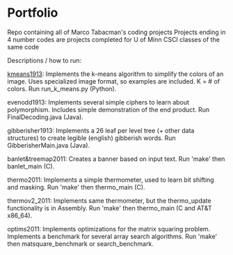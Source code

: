 # Portfolio
Repo containing all of Marco Tabacman's coding projects
Projects ending in 4 number codes are projects completed for U of Minn CSCI classes of the same code

Descriptions / how to run:

[kmeans1913](https://github.com/MarcoTab/Portfolio/tree/kmeans1913): Implements the k-means algorithm to simplify the colors of an image. Uses specialized image format, so examples are included. K = # of colors.
            Run run_k_means.py (Python).
            
evenodd1913: Implements several simple ciphers to learn about polymorphism. Includes simple demonstration of the end product.
             Run FinalDecoding.java (Java).
             
gibberisher1913: Implements a 26 leaf per level tree (+ other data structures) to create legible (english) gibberish words.
                 Run GibberisherMain.java (Java).

banlet&treemap2011: Creates a banner based on input text.
                    Run 'make' then banlet_main (C).
                    
thermo2011: Implements a simple thermometer, used to learn bit shifting and masking.
            Run 'make' then thermo_main (C).
            
thermov2_2011: Implements same thermometer, but the thermo_update functionality is in Assembly.
               Run 'make' then thermo_main (C and AT&T x86_64).
               
optims2011: Implements optimizations for the matrix squaring problem. Implements a benchmark for several array search algorithms.
            Run 'make' then matsquare_benchmark or search_benchmark.
